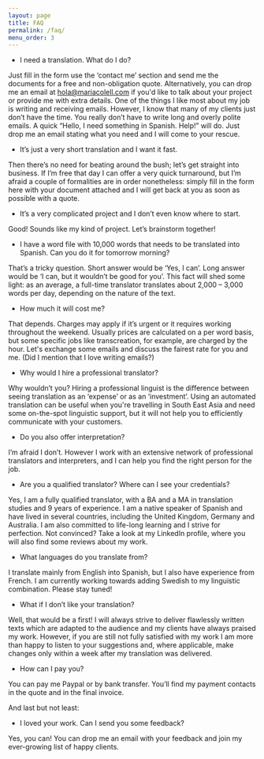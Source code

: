 ```yaml
---
layout: page
title: FAQ
permalink: /faq/
menu_order: 3
---
```



- I need a translation. What do I do?

Just fill in the form use the ‘contact me’ section and send me the documents for a free and non-obligation quote. 
Alternatively, you can drop me an email at hola@mariacolell.com if you'd like to talk about your project or provide me with extra details. One of the things I like most about my job is writing and receiving emails. However, I know that many of my clients just don’t have the time. You really don’t have to write long and overly polite emails. A quick “Hello, I need something in Spanish. Help!” will do. Just drop me an email stating what you need and I will come to your rescue.

- It’s just a very short translation and I want it fast.

Then there’s no need for beating around the bush; let’s get straight into business. If I’m free that day I can offer a very quick turnaround, but I’m afraid a couple of formalities are in order nonetheless: simply fill in the form here with your document attached and I will get back at you as soon as possible with a quote.

- It’s a very complicated project and I don’t even know where to start.

Good! Sounds like my kind of project. Let’s brainstorm together!

- I have a word file with 10,000 words that needs to be translated into Spanish. Can you do it for tomorrow morning?

That’s a tricky question. Short answer would be ‘Yes, I can’. Long answer would be ‘I can, but it wouldn’t be good for you’. This fact will shed some light: as an average, a full-time translator translates about 2,000 – 3,000 words per day, depending on the nature of the text.

- How much it will cost me?

That depends. Charges may apply if it’s urgent or it requires working throughout the weekend. Usually prices are calculated on a per word basis, but some specific jobs like transcreation, for example, are charged by the hour. Let's exchange some emails and discuss the fairest rate for you and me. (Did I mention that I love writing emails?)

- Why would I hire a professional translator?

Why wouldn’t you? Hiring a professional linguist is the difference between seeing translation as an ‘expense’ or as an ‘investment’. Using an automated translation can be useful when you're travelling in South East Asia and need some on-the-spot linguistic support, but it will not help you to efficiently communicate with your customers.

- Do you also offer interpretation?

I’m afraid I don’t. However I work with an extensive network of professional translators and interpreters, and I can help you find the right person for the job.

- Are you a qualified translator? Where can I see your credentials?

Yes, I am a fully qualified translator, with a BA and a MA in translation studies and 9 years of experience. I am a native speaker of Spanish and have lived in several countries, including the United Kingdom, Germany and Australia. I am also committed to life-long learning and I strive for perfection. Not convinced? Take a look at my LinkedIn profile, where you will also find some reviews about my work.

- What languages do you translate from?

I translate mainly from English into Spanish, but I also have experience from French. I am currently working towards adding Swedish to my linguistic combination. Please stay tuned!

- What if I don’t like your translation?

Well, that would be a first! I will always strive to deliver flawlessly written texts which are adapted to the audience and my clients have always praised my work. However, if you are still not fully satisfied with my work I am more than happy to listen to your suggestions and, where applicable, make changes only within a week after my translation was delivered.

- How can I pay you?

You can pay me Paypal or by bank transfer. You’ll find my payment contacts in the quote and in the final invoice.

And last but not least:

- I loved your work. Can I send you some feedback?

Yes, you can! You can drop me an email with your feedback and join my ever-growing list of happy clients. 
